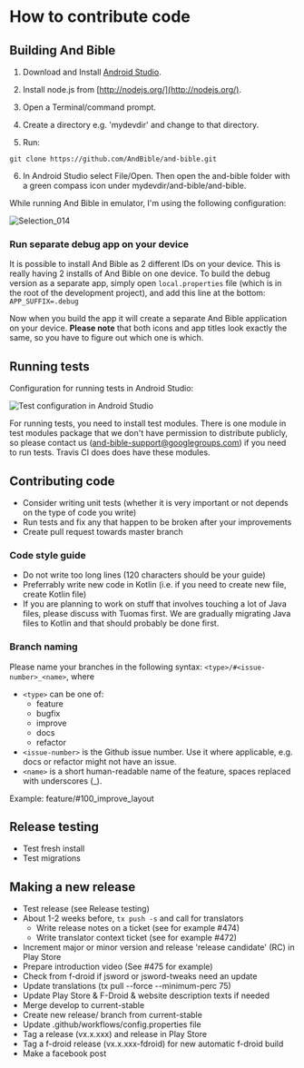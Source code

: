 # How to contribute code

## Building And Bible

1. Download and Install [Android Studio](http://developer.android.com/sdk).
2. Install node.js from [http://nodejs.org/](http://nodejs.org/).
3. Open a Terminal/command prompt.
4. Create a directory e.g. 'mydevdir' and change to that directory.

5. Run:
```
git clone https://github.com/AndBible/and-bible.git 
```

6. In Android Studio select File/Open.  Then open the and-bible folder with a green compass icon under mydevdir/and-bible/and-bible.

While running And Bible in emulator, I'm using the following configuration:

![Selection_014](https://user-images.githubusercontent.com/5811789/56358437-42595080-61e7-11e9-98a5-4cf5903049c3.png)

### Run separate debug app on your device
It is possible to install And Bible as 2 different IDs on your device. This is really having 2 installs of And Bible on one device. To build the debug version as a separate app, simply open `local.properties` file (which is in the root of the development project), and add this line at the bottom: `APP_SUFFIX=.debug`

Now when you build the app it will create a separate And Bible application on your device. **Please note** that both icons and app titles look exactly the same, so you have to figure out which one is which.

## Running tests

Configuration for running tests in Android Studio:

![Test configuration in Android Studio](https://user-images.githubusercontent.com/5811789/48984311-c4df5780-f102-11e8-937b-c5d438b79629.png)

For running tests, you need to install test modules. There is one module in test modules package that we don't have permission to distribute publicly, so please contact us (and-bible-support@googlegroups.com) if you need to run tests. Travis CI does does have these modules.

## Contributing code

- Consider writing unit tests (whether it is very important or not depends on the type of code you write)
- Run tests and fix any that happen to be broken after your improvements
- Create pull request towards master branch

### Code style guide

- Do not write too long lines (120 characters should be your guide)
- Preferrably write new code in Kotlin (i.e. if you need to create new file, create Kotlin file) 
- If you are planning to work on stuff that involves touching a lot of Java files, please discuss with Tuomas first. We are gradually migrating Java files to Kotlin and that should probably be done first.

### Branch naming

Please name your branches in the following syntax: `<type>/#<issue-number>_<name>`, where

- `<type>` can be one of:
  - feature
  - bugfix
  - improve
  - docs
  - refactor
- `<issue-number>` is the Github issue number. Use it where applicable, e.g. docs or refactor might not have an issue.
- `<name>` is a short human-readable name of the feature, spaces replaced with underscores (_).  

Example: feature/#100_improve_layout

## Release testing
 - Test fresh install
 - Test migrations

## Making a new release 

 - Test release (see Release testing)
 - About 1-2 weeks before, `tx push -s` and call for translators 
    - Write release notes on a ticket (see for example #474)
    - Write translator context ticket (see for example #472)
 - Increment major or minor version and release 'release candidate' (RC) in Play Store
 - Prepare introduction video (See #475 for example)
 - Check from f-droid if jsword or jsword-tweaks need an update
 - Update translations (tx pull --force --minimum-perc 75)
 - Update Play Store & F-Droid & website description texts if needed
 - Merge develop to current-stable
 - Create new release/ branch from current-stable
 - Update .github/workflows/config.properties file
 - Tag a release (vx.x.xxx) and release in Play Store
 - Tag a f-droid release (vx.x.xxx-fdroid) for new automatic f-droid build
 - Make a facebook post
